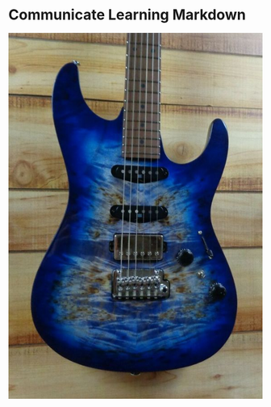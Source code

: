 # Communicate Learning Markdown
![Image of a Blue Electric Guitar](https://github.com/AJAmaning/Media/blob/main/7d6d6b2c9f46fdcc71f809ca581fed72.jpg)
